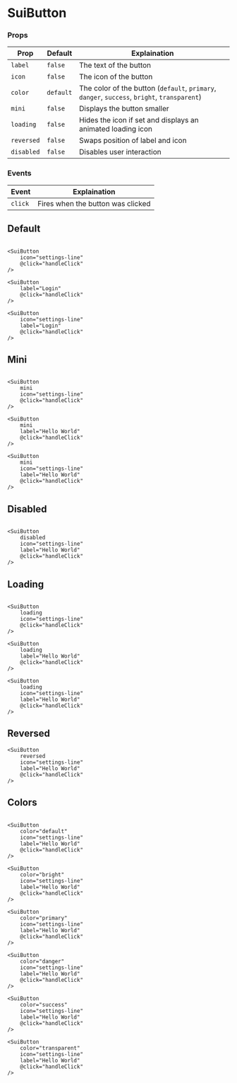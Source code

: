 # SuiButton

### Props
| Prop       | Default   | Explaination                                                                                 |
|------------|-----------|----------------------------------------------------------------------------------------------|
| `label`    | `false`   | The text of the button                                                                       |
| `icon`     | `false`   | The icon of the button                                                                       |
| `color`    | `default` | The color of the button (`default`, `primary`, `danger`, `success`, `bright`, `transparent`) |
| `mini`     | `false`   | Displays the button smaller                                                                  |
| `loading`  | `false`   | Hides the icon if set and displays an animated loading icon                                  |
| `reversed` | `false`   | Swaps position of label and icon                                                             |
| `disabled` | `false`   | Disables user interaction                                                                    |

### Events
| Event   | Explaination                      |
|---------|-----------------------------------|
| `click` | Fires when the button was clicked |

## Default
<Example>
    <div style="display: flex; gap: 10px; flex-wrap: wrap; justify-content: center">
        <SuiButton
            icon="settings-line"
        />
        <SuiButton
            label="Hello World"
        />
        <SuiButton
            icon="settings-line"
            label="Hello World"
        />
    </div>
</Example>

```vue
<SuiButton
    icon="settings-line"
    @click="handleClick"
/>
```

```vue
<SuiButton
    label="Login"
    @click="handleClick"
/>
```

```vue
<SuiButton
    icon="settings-line"
    label="Login"
    @click="handleClick"
/>
```

## Mini
<Example>
    <div style="display: flex; gap: 10px; flex-wrap: wrap; justify-content: center">
        <SuiButton
            mini
            icon="settings-line"
        />
        <SuiButton
            mini
            label="Hello World"
        />
        <SuiButton
            mini
            icon="settings-line"
            label="Hello World"
        />
    </div>
</Example>

```vue
<SuiButton
    mini
    icon="settings-line"
    @click="handleClick"
/>
```
```vue
<SuiButton
    mini
    label="Hello World"
    @click="handleClick"
/>
```
```vue
<SuiButton
    mini
    icon="settings-line"
    label="Hello World"
    @click="handleClick"
/>
```

## Disabled
<Example>
    <div style="display: flex; gap: 10px;">
        <SuiButton
            disabled
            icon="settings-line"
            label="Hello World"
        />
        <SuiButton
            icon="settings-line"
            label="Hello World"
        />
    </div>
</Example>

```vue
<SuiButton
    disabled
    icon="settings-line"
    label="Hello World"
    @click="handleClick"
/>
```

## Loading
<Example>
    <div style="display: flex; gap: 10px; flex-wrap: wrap; justify-content: center">
        <SuiButton
            loading
            icon="settings-line"
        />
        <SuiButton
            loading
            label="Hello World"
        />
        <SuiButton
            loading
            icon="settings-line"
            label="Hello World"
        />
    </div>
</Example>

```vue
<SuiButton
    loading
    icon="settings-line"
    @click="handleClick"
/>
```
```vue
<SuiButton
    loading
    label="Hello World"
    @click="handleClick"
/>
```
```vue
<SuiButton
    loading
    icon="settings-line"
    label="Hello World"
    @click="handleClick"
/>
```

## Reversed
<Example>
        <SuiButton
            reversed
            icon="settings-line"
            label="Hello World"
        />
</Example>

```vue
<SuiButton
    reversed
    icon="settings-line"
    label="Hello World"
    @click="handleClick"
/>
```

## Colors
<Example>
    <div style="display: flex; gap: 10px; flex-wrap: wrap; justify-content: center">
        <SuiButton
            v-for="color in ['default', 'bright', 'primary', 'danger', 'success', 'transparent']"
            :color="color"
            icon="settings-line"
            :label="color[0].toUpperCase() + color.slice(1, color.length)"
        />
    </div>
</Example>

```vue
<SuiButton
    color="default"
    icon="settings-line"
    label="Hello World"
    @click="handleClick"
/>
```

```vue
<SuiButton
    color="bright"
    icon="settings-line"
    label="Hello World"
    @click="handleClick"
/>
```

```vue
<SuiButton
    color="primary"
    icon="settings-line"
    label="Hello World"
    @click="handleClick"
/>
```

```vue
<SuiButton
    color="danger"
    icon="settings-line"
    label="Hello World"
    @click="handleClick"
/>
```

```vue
<SuiButton
    color="success"
    icon="settings-line"
    label="Hello World"
    @click="handleClick"
/>
```

```vue
<SuiButton
    color="transparent"
    icon="settings-line"
    label="Hello World"
    @click="handleClick"
/>
```

<script setup>
import Example from './Example.vue';
import {SuiButton} from "../../src/components/index.js";
</script>